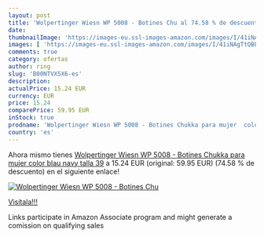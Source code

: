 ```yaml
---
layout: post
title: 'Wolpertinger Wiesn WP 5008 - Botines Chu al 74.58 % de descuento'
date: 
thumbnailImage: 'https://images-eu.ssl-images-amazon.com/images/I/41iNAgTtQBL._SL200_.jpg'
images: [ 'https://images-eu.ssl-images-amazon.com/images/I/41iNAgTtQBL._SL200_.jpg' ]
comments: true
category: ofertas
author: ring
slug: 'B00NTVX5X6-es'
description:
actualPrice: 15.24 EUR
currency: EUR
price: 15.24
comparePrice: 59.95 EUR
inStock: true
prodname: 'Wolpertinger Wiesn WP 5008 - Botines Chukka para mujer  color blau  navy   talla 39'
country: 'es'
---
```


Ahora mismo tienes [Wolpertinger Wiesn WP 5008 - Botines Chukka para mujer  color blau  navy   talla 39](https://www.amazon.es/dp/B00NTVX5X6/?tag=tolees-21) a 15.24 EUR (original: 59.95 EUR) (74.58 %  de descuento) en el siguiente enlace!

[![Wolpertinger Wiesn WP 5008 - Botines Chu](https://images-eu.ssl-images-amazon.com/images/I/41iNAgTtQBL._SL200_.jpg)](https://www.amazon.es/dp/B00NTVX5X6/?tag=tolees-21)

[Visítala!!!](https://www.amazon.es/dp/B00NTVX5X6/?tag=tolees-21)

Links participate in Amazon Associate program and might generate a comission on qualifying sales
